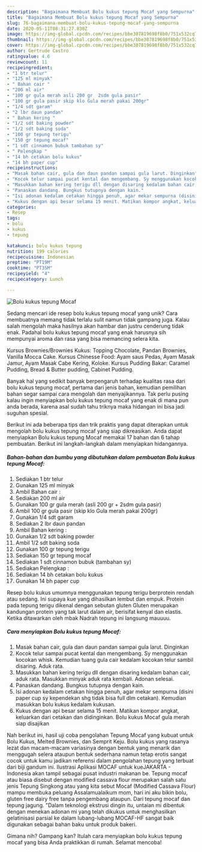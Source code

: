 ```yaml
---
description: "Bagaimana Membuat Bolu kukus tepung Mocaf yang Sempurna"
title: "Bagaimana Membuat Bolu kukus tepung Mocaf yang Sempurna"
slug: 76-bagaimana-membuat-bolu-kukus-tepung-mocaf-yang-sempurna
date: 2020-05-11T08:31:27.830Z
image: https://img-global.cpcdn.com/recipes/bbe307819698f8b0/751x532cq70/bolu-kukus-tepung-mocaf-foto-resep-utama.jpg
thumbnail: https://img-global.cpcdn.com/recipes/bbe307819698f8b0/751x532cq70/bolu-kukus-tepung-mocaf-foto-resep-utama.jpg
cover: https://img-global.cpcdn.com/recipes/bbe307819698f8b0/751x532cq70/bolu-kukus-tepung-mocaf-foto-resep-utama.jpg
author: Gertrude Castro
ratingvalue: 4.6
reviewcount: 11
recipeingredient:
- "1 btr telur"
- "125 ml minyak"
- " Bahan cair "
- "200 ml air"
- "100 gr gula merah asli 200 gr  2sdm gula pasir"
- "100 gr gula pasir skip klo Gula merah pakai 200gr"
- "1/4 sdt garam"
- "2 lbr daun pandan"
- " Bahan kering "
- "1/2 sdt baking powder"
- "1/2 sdt baking soda"
- "100 gr tepung terigu"
- "150 gr tepung mocaf"
- "1 sdt cinnamon bubuk tambahan sy"
- " Pelengkap "
- "14 bh cetakan bolu kukus"
- "14 bh paper cup"
recipeinstructions:
- "Masak bahan cair, gula dan daun pandan sampai gula larut. Dinginkan"
- "Kocok telur sampai pucat kental dan mengembang. Sy menggunakan kocokan whisk. Kemudian tuang gula cair kedalam kocokan telur sambil disaring. Aduk rata."
- "Masukkan bahan kering terigu dll dengan disaring kedalam bahan cair, aduk rata. Masukkan minyak aduk rata kembali. Adonan selesai."
- "Panaskan dandang. Bungkus tutupnya dengan kain."
- "Isi adonan kedalam cetakan hingga penuh, agar mekar sempurna (disini paper cup sy kependekan shg tidak bisa full dlm cetakan). Kemudian masukkan bolu kukus kedalam kukusan."
- "Kukus dengan api besar selama 15 menit. Matikan kompor angkat, keluarkan dari cetakan dan didinginkan. Bolu kukus Mocaf gula merah siap disajikan"
categories:
- Resep
tags:
- bolu
- kukus
- tepung

katakunci: bolu kukus tepung 
nutrition: 199 calories
recipecuisine: Indonesian
preptime: "PT19M"
cooktime: "PT35M"
recipeyield: "4"
recipecategory: Lunch

---
```



![Bolu kukus tepung Mocaf](https://img-global.cpcdn.com/recipes/bbe307819698f8b0/751x532cq70/bolu-kukus-tepung-mocaf-foto-resep-utama.jpg)

Sedang mencari ide resep bolu kukus tepung mocaf yang unik? Cara membuatnya memang tidak terlalu sulit namun tidak gampang juga. Kalau salah mengolah maka hasilnya akan hambar dan justru cenderung tidak enak. Padahal bolu kukus tepung mocaf yang enak harusnya sih mempunyai aroma dan rasa yang bisa memancing selera kita.

Kursus Brownies/Brownies Kukus: Topping Chocolate, Pandan Brownies, Vanilla Mocca Cake. Kursus Chinesse Food: Ayam saus Pedas, Ayam Masak Jamur, Ayam Masak Cabe Kering, Koloke. Kursus Pudding Bakar: Caramel Pudding, Bread &amp; Butter pudding, Cabinet Pudding.

Banyak hal yang sedikit banyak berpengaruh terhadap kualitas rasa dari bolu kukus tepung mocaf, pertama dari jenis bahan, kemudian pemilihan bahan segar sampai cara mengolah dan menyajikannya. Tak perlu pusing kalau ingin menyiapkan bolu kukus tepung mocaf yang enak di mana pun anda berada, karena asal sudah tahu triknya maka hidangan ini bisa jadi suguhan spesial.


Berikut ini ada beberapa tips dan trik praktis yang dapat diterapkan untuk mengolah bolu kukus tepung mocaf yang siap dikreasikan. Anda dapat menyiapkan Bolu kukus tepung Mocaf memakai 17 bahan dan 6 tahap pembuatan. Berikut ini langkah-langkah dalam menyiapkan hidangannya.

<!--inarticleads1-->

##### Bahan-bahan dan bumbu yang dibutuhkan dalam pembuatan Bolu kukus tepung Mocaf:

1. Sediakan 1 btr telur
1. Gunakan 125 ml minyak
1. Ambil  Bahan cair :
1. Sediakan 200 ml air
1. Gunakan 100 gr gula merah (asli 200 gr + 2sdm gula pasir)
1. Ambil 100 gr gula pasir (skip klo Gula merah pakai 200gr)
1. Gunakan 1/4 sdt garam
1. Sediakan 2 lbr daun pandan
1. Ambil  Bahan kering :
1. Gunakan 1/2 sdt baking powder
1. Ambil 1/2 sdt baking soda
1. Gunakan 100 gr tepung terigu
1. Sediakan 150 gr tepung mocaf
1. Sediakan 1 sdt cinnamon bubuk (tambahan sy)
1. Sediakan  Pelengkap :
1. Sediakan 14 bh cetakan bolu kukus
1. Gunakan 14 bh paper cup


Resep bolu kukus umumnya menggunakan tepung terigu berprotein rendah atau sedang. Ini supaya kue yang dihasilkan lembut dan empuk. Protein pada tepung terigu dikenal dengan sebutan gluten Gluten merupakan kandungan protein yang tak larut dalam air, berisifat kenyal dan elastis. Ketika ditawarkan oleh mbak Nadrah tepung ini langsung mauuuu. 

<!--inarticleads2-->

##### Cara menyiapkan Bolu kukus tepung Mocaf:

1. Masak bahan cair, gula dan daun pandan sampai gula larut. Dinginkan
1. Kocok telur sampai pucat kental dan mengembang. Sy menggunakan kocokan whisk. Kemudian tuang gula cair kedalam kocokan telur sambil disaring. Aduk rata.
1. Masukkan bahan kering terigu dll dengan disaring kedalam bahan cair, aduk rata. Masukkan minyak aduk rata kembali. Adonan selesai.
1. Panaskan dandang. Bungkus tutupnya dengan kain.
1. Isi adonan kedalam cetakan hingga penuh, agar mekar sempurna (disini paper cup sy kependekan shg tidak bisa full dlm cetakan). Kemudian masukkan bolu kukus kedalam kukusan.
1. Kukus dengan api besar selama 15 menit. Matikan kompor angkat, keluarkan dari cetakan dan didinginkan. Bolu kukus Mocaf gula merah siap disajikan


Nah berikut ini, hasil uji coba pengolahan Tepung Mocaf yang kubuat untuk Bolu Kukus, Melted Brownies, dan Semprit Keju. Bolu kukus yang rasanya lezat dan macam-macam variasinya dengan bentuk yang menarik dan menggugah selera ataupun bentuk sederhana namun tetap erotis sangat cocok untuk kamu jadikan referensi dalam pengolahan tepung yang terbuat dari biji gandum ini. Ilustrasi Aplikasi MOCAF untuk kueJAKARTA - Indonesia akan tampil sebagai pusat industri makanan be. Tepung mocaf atau biasa disebut dengan modified cassava flour merupakan salah satu jenis Tepung Singkong atau yang kita sebut Mocaf (Modified Cassava Flour) mampu membuka peluang Assalamualaikum mom, hari ini aku bikin bolu, gluten free dairy free tanpa pengembang ataupun. Dari tepung mocaf dan tepung jagung. &#34;Dalam teknologi ekstrusi dingin itu, untaian mi dibentuk dengan menekan adonan mi yang telah dikukus untuk menghasilkan gelatinisasi parsial ke dalam lubang-lubang MOCAF-HF sangat baik digunakan sebagai bahan baku untuk produk bakeri. 

Gimana nih? Gampang kan? Itulah cara menyiapkan bolu kukus tepung mocaf yang bisa Anda praktikkan di rumah. Selamat mencoba!

